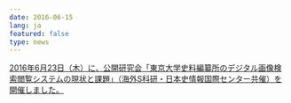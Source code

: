 ```yaml
---
date: 2016-06-15
lang: ja
featured: false
type: news
---
```

<a href="/news/2016/20160623Skaken.pdf" target="_blank">2016年6月23日（木）に、公開研究会「東京大学史料編纂所のデジタル画像検索閲覧システムの現状と課題」（海外S科研・日本史情報国際センター共催）を開催しました。</a>
